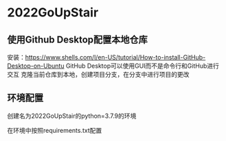 # 2022GoUpStair

## 使用Github Desktop配置本地仓库
安装：https://www.shells.com/l/en-US/tutorial/How-to-install-GitHub-Desktop-on-Ubuntu
GitHub Desktop可以使用GUI而不是命令行和GitHub进行交互
克隆当前仓库到本地，创建项目分支，在分支中进行项目的更改
## 环境配置
创建名为2022GoUpStair的python=3.7.9的环境

在环境中按照requirements.txt配置
